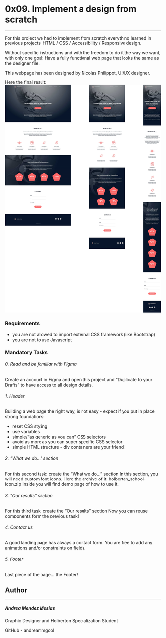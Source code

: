 # 0x09. Implement a design from scratch
___
For this project we had to implement from scratch everything learned in previous projects, HTML / CSS / Accessibility / Responsive design.

Without specific instructions and with the freedom to do it the way we want, with only one goal: Have a fully functional web page that looks the same as the designer file.

This webpage has been designed by Nicolas Philippot, UI/UX designer.

Here the final result:
![Screenshot](DesignFromScratch.png)

### Requirements
- you are not allowed to import external CSS framework (like Bootstrap)
- you are not to use Javascript

###  Mandatory Tasks
###### 0. Read and be familiar with Figma

Create an account in Figma and open this project and “Duplicate to your Drafts” to have access to all design details.

###### 1. Header

Building a web page the right way, is not easy - expect if you put in place strong foundations:
- reset CSS styling
- use variables
- simple/“as generic as you can” CSS selectors
- avoid as more as you can super specific CSS selector
- simple HTML structure - div containers are your friend!

###### 2. "What we do..." section

For this second task: create the “What we do…” section
In this section, you will need custom font icons. Here the archive of it: holberton_school-icon.zip Inside you will find demo page of how to use it.

###### 3. "Our results" section 

For this third task: create the “Our results” section
Now you can reuse components form the previous task!

###### 4. Contact us

A good landing page has always a contact form.
You are free to add any animations and/or constraints on fields.

###### 5. Footer

Last piece of the page… the Footer!

## Author
___
##### Andrea Mendez Mesias

Graphic Designer and Holberton Specialization Student

GitHub - andreammgcol
